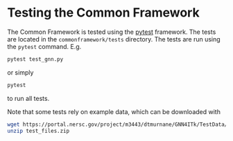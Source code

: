 # Testing the Common Framework

The Common Framework is tested using the [pytest](https://docs.pytest.org/en/latest/) framework. The tests are located in the `commonframework/tests` directory. The tests are run using the `pytest` command. E.g.

```bash
pytest test_gnn.py
```

or simply

```bash
pytest
```

to run all tests.

Note that some tests rely on example data, which can be downloaded with

```bash
wget https://portal.nersc.gov/project/m3443/dtmurnane/GNN4ITk/TestData/test_files.zip
unzip test_files.zip
```